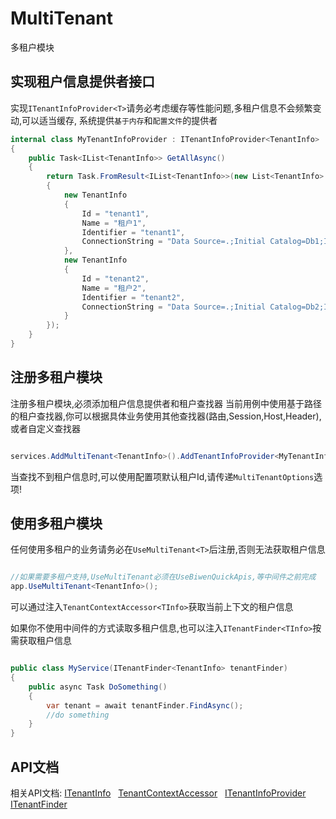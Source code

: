 ﻿MultiTenant
=====================

多租户模块

实现租户信息提供者接口
---------------------
实现`ITenantInfoProvider<T>`请务必考虑缓存等性能问题,多租户信息不会频繁变动,可以适当缓存,
系统提供`基于内存`和`配置文件`的提供者

```csharp
internal class MyTenantInfoProvider : ITenantInfoProvider<TenantInfo>
{
    public Task<IList<TenantInfo>> GetAllAsync()
    {
        return Task.FromResult<IList<TenantInfo>>(new List<TenantInfo>
        {
            new TenantInfo
            {
                Id = "tenant1",
                Name = "租户1",
                Identifier = "tenant1",
                ConnectionString = "Data Source=.;Initial Catalog=Db1;Integrated Security=True"
            },
            new TenantInfo
            {
                Id = "tenant2",
                Name = "租户2",
                Identifier = "tenant2",
                ConnectionString = "Data Source=.;Initial Catalog=Db2;Integrated Security=True"
            }
        });
    }
}
```

注册多租户模块
---------------------

注册多租户模块,必须添加租户信息提供者和租户查找器
当前用例中使用基于路径的租户查找器,你可以根据具体业务使用其他查找器(路由,Session,Host,Header),或者自定义查找器

```csharp

services.AddMultiTenant<TenantInfo>().AddTenantInfoProvider<MyTenantInfoProvider>().AddBasePathTenantFinder();

```
当查找不到租户信息时,可以使用配置项默认租户Id,请传递`MultiTenantOptions`选项!


使用多租户模块
---------------------

任何使用多租户的业务请务必在`UseMultiTenant<T>`后注册,否则无法获取租户信息

```csharp

//如果需要多租户支持,UseMultiTenant必须在UseBiwenQuickApis,等中间件之前完成
app.UseMultiTenant<TenantInfo>();

```

可以通过注入`TenantContextAccessor<TInfo>`获取当前上下文的租户信息 &nbsp;

如果你不使用中间件的方式读取多租户信息,也可以注入`ITenantFinder<TInfo>`按需获取租户信息

```csharp

public class MyService(ITenantFinder<TenantInfo> tenantFinder)
{
	public async Task DoSomething()
	{
		var tenant = await tenantFinder.FindAsync();
		//do something
	}
}

```



API文档
---------------------
相关API文档:
[ITenantInfo](../api/Biwen.QuickApi.MultiTenant.ITenantInfo.yml) &nbsp;
[TenantContextAccessor](../api/Biwen.QuickApi.MultiTenant.TenantContextAccessor-1.yml) &nbsp;
[ITenantInfoProvider](../api/Biwen.QuickApi.MultiTenant.Abstractions.ITenantInfoProvider-1.yml)&nbsp;
[ITenantFinder](../api/Biwen.QuickApi.MultiTenant.Abstractions.ITenantFinder-1.yml)&nbsp;